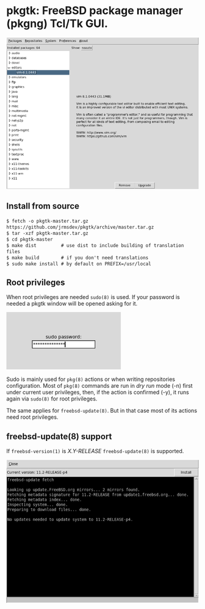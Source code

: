 # pkgtk: FreeBSD package manager (pkgng) Tcl/Tk GUI.

![view installed packages](./docs/img/view-installed.png)

## Install from source

    $ fetch -o pkgtk-master.tar.gz https://github.com/jrmsdev/pkgtk/archive/master.tar.gz
    $ tar -xzf pkgtk-master.tar.gz
    $ cd pkgtk-master
    $ make dist         # use dist to include building of translation files
    $ make build        # if you don't need translations
    $ sudo make install # by default on PREFIX=/usr/local

## Root privileges

When root privileges are needed `sudo(8)` is used. If your password is needed a pkgtk window will be opened asking for it.

![sudo askpass window](./docs/img/sudo-askpass.png)

Sudo is mainly used for `pkg(8)` actions or when writing repositories configuration. Most of `pkg(8)` commands are run in *dry run* mode (-n) first under current user privileges, then, if the action is confirmed (-y), it runs again via `sudo(8)` for root privileges.

The same applies for `freebsd-update(8)`. But in that case most of its actions need root privileges.

## freebsd-update(8) support

If `freebsd-version(1)` is *X.Y-RELEASE* `freebsd-update(8)` is supported.

![freebsd-update fetch](./docs/img/system-fetch.png)
